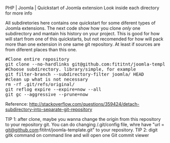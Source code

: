 PHP | Joomla | Quickstart of Joomla extension
Look inside each directory for more info

All subdiretories here contains one quickstart for some diferent types of Joomla extensions. The next
code show how you clone *only* one subdirectory and mantain his history on your project. This is good
for how will start from one of this quickstarts, but not recomended for how will pack more than one
extension in one same git repository. At least if sources are from diferent places than this one.


<pre>
#Clone entire repository
git clone --no-hardlinks git@github.com:fititnt/joomla-template.git .
#Choose subdirectory. library/simple, for example
git filter-branch --subdirectory-filter joomla/ HEAD
#clean up what is not necessary
rm -rf .git/refs/original/
git reflog expire --expire=now --all
git gc --aggressive --prune=now
</pre>
Reference: http://stackoverflow.com/questions/359424/detach-subdirectory-into-separate-git-repository

TIP 1: after clone, maybe you wanna change the origin from this repository to your repository git. You
can do changing /.git/config file, whre have "url = git@github.com:fititnt/joomla-template.git" to
your repository.
TIP 2: digit gitk command on command line and will open one Git commit viewer 